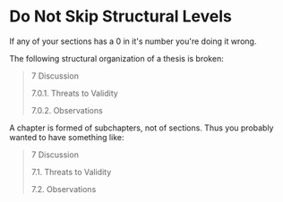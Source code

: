 Do Not Skip Structural Levels
===

If any of your sections has a 0 in it's number you're doing it wrong.

The following structural organization of a thesis is broken:

> 7 Discussion
> 
> 7.0.1. Threats to Validity
> 
> 7.0.2. Observations

A chapter is formed of subchapters, not of sections.
Thus you probably wanted to have something like:

> 7 Discussion
> 
> 7.1. Threats to Validity
> 
> 7.2. Observations
